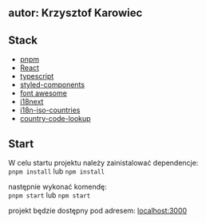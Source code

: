 ## autor: Krzysztof Karowiec
## Stack
- [pnpm](https://pnpm.io/)
- [React](https://react.dev/)
- [typescript](https://www.typescriptlang.org/)
- [styled-components](https://styled-components.com/)
- [font awesome](https://fontawesome.com/)
- [i18next](https://www.i18next.com/)
- [i18n-iso-countries](https://github.com/michaelwittig/node-i18n-iso-countries#readme)
- [country-code-lookup](https://github.com/richorama/country-code-lookup)

## Start

W celu startu projektu należy zainistalować dependencje:<br/>
```pnpm install``` lub ```npm install```

następnie wykonać komendę:<br/>
```pnpm start``` lub ```npm start```

projekt będzie dostępny pod adresem:
[localhost:3000](http://localhost:3000/)
